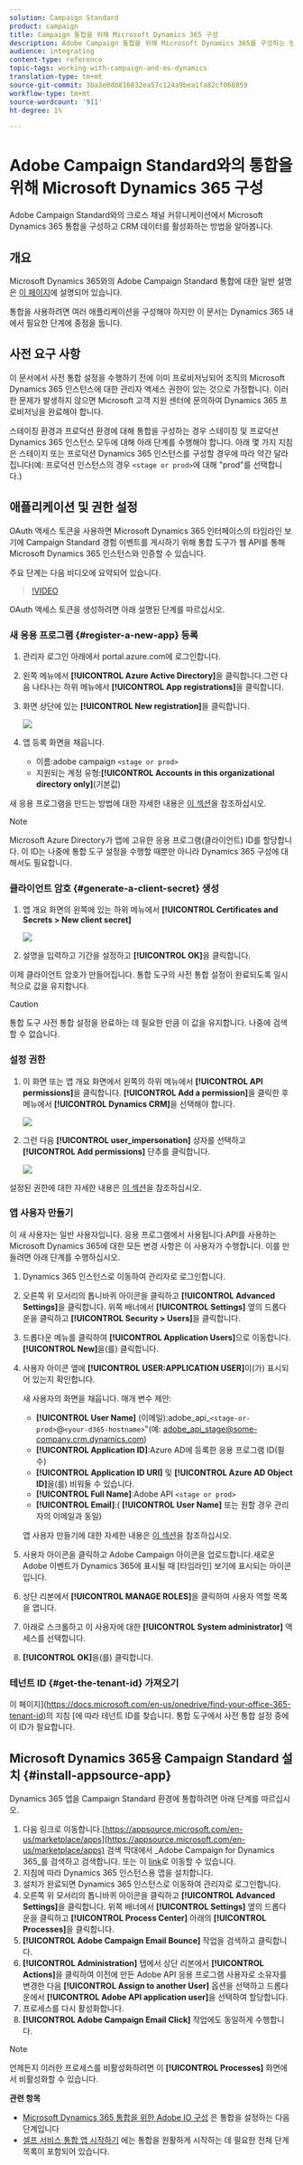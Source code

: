 ```yaml
---
solution: Campaign Standard
product: campaign
title: Campaign 통합을 위해 Microsoft Dynamics 365 구성
description: Adobe Campaign 통합을 위해 Microsoft Dynamics 365를 구성하는 방법을 알아봅니다.
audience: integrating
content-type: reference
topic-tags: working-with-campaign-and-ms-dynamics
translation-type: tm+mt
source-git-commit: 3ba3e0db816832ea57c124a9bea1fa82cf068859
workflow-type: tm+mt
source-wordcount: '911'
ht-degree: 1%

---
```



# Adobe Campaign Standard와의 통합을 위해 Microsoft Dynamics 365 구성

Adobe Campaign Standard와의 크로스 채널 커뮤니케이션에서 Microsoft Dynamics 365 통합을 구성하고 CRM 데이터를 활성화하는 방법을 알아봅니다.

## 개요

Microsoft Dynamics 365와의 Adobe Campaign Standard 통합에 대한 일반 설명은 [이 페이지](../../integrating/using/d365-acs-get-started.md)에 설명되어 있습니다.

통합을 사용하려면 여러 애플리케이션을 구성해야 하지만 이 문서는 Dynamics 365 내에서 필요한 단계에 중점을 둡니다.

## 사전 요구 사항

이 문서에서 사전 통합 설정을 수행하기 전에 이미 프로비저닝되어 조직의 Microsoft Dynamics 365 인스턴스에 대한 관리자 액세스 권한이 있는 것으로 가정합니다.  이러한 문제가 발생하지 않으면 Microsoft 고객 지원 센터에 문의하여 Dynamics 365 프로비저닝을 완료해야 합니다.

스테이징 환경과 프로덕션 환경에 대해 통합을 구성하는 경우 스테이징 및 프로덕션 Dynamics 365 인스턴스 모두에 대해 아래 단계를 수행해야 합니다. 아래 몇 가지 지침은 스테이지 또는 프로덕션 Dynamics 365 인스턴스를 구성할 경우에 따라 약간 달라집니다(예: 프로덕션 인스턴스의 경우 `<stage or prod>`에 대해 &quot;prod&quot;를 선택합니다.)

## 애플리케이션 및 권한 설정

OAuth 액세스 토큰을 사용하면 Microsoft Dynamics 365 인터페이스의 타임라인 보기에 Campaign Standard 경험 이벤트를 게시하기 위해 통합 도구가 웹 API를 통해 Microsoft Dynamics 365 인스턴스와 인증할 수 있습니다.

주요 단계는 다음 비디오에 요약되어 있습니다.

>[!VIDEO](https://video.tv.adobe.com/v/27637)

OAuth 액세스 토큰을 생성하려면 아래 설명된 단계를 따르십시오.

### 새 응용 프로그램 {#register-a-new-app} 등록

1. 관리자 로그인 아래에서 portal.azure.com에 로그인합니다.

1. 왼쪽 메뉴에서 **[!UICONTROL Azure Active Directory]**&#x200B;을 클릭합니다.그런 다음 나타나는 하위 메뉴에서 **[!UICONTROL App registrations]**&#x200B;을 클릭합니다.

1. 화면 상단에 있는 **[!UICONTROL New registration]**&#x200B;을 클릭합니다.

   ![](assets/do-not-localize/MSdynACSIntegration-7.png)

1. 앱 등록 화면을 채웁니다.

   * 이름:adobe campaign `<stage or prod>`
   * 지원되는 계정 유형:**[!UICONTROL Accounts in this organizational directory only]**(기본값)

새 응용 프로그램을 만드는 방법에 대한 자세한 내용은 [이 섹션](https://docs.microsoft.com/en-us/azure/active-directory/develop/quickstart-register-app)을 참조하십시오.

>[!NOTE]
>
>Microsoft Azure Directory가 앱에 고유한 응용 프로그램(클라이언트) ID를 할당합니다. 이 ID는 나중에 통합 도구 설정을 수행할 때뿐만 아니라 Dynamics 365 구성에 대해서도 필요합니다.

### 클라이언트 암호 {#generate-a-client-secret} 생성

1. 앱 개요 화면의 왼쪽에 있는 하위 메뉴에서 **[!UICONTROL Certificates and Secrets > New client secret]**

   ![](assets/do-not-localize/MSdynACSIntegration-8.png)

1. 설명을 입력하고 기간을 설정하고 **[!UICONTROL OK]**&#x200B;을 클릭합니다.

이제 클라이언트 암호가 만들어집니다. 통합 도구의 사전 통합 설정이 완료되도록 일시적으로 값을 유지합니다.

>[!CAUTION]
>
>통합 도구 사전 통합 설정을 완료하는 데 필요한 만큼 이 값을 유지합니다. 나중에 검색할 수 없습니다.


### 설정 권한

1. 이 화면 또는 앱 개요 화면에서 왼쪽의 하위 메뉴에서 **[!UICONTROL API permissions]**&#x200B;을 클릭합니다.  **[!UICONTROL Add a permission]**&#x200B;을 클릭한 후 메뉴에서 **[!UICONTROL Dynamics CRM]**&#x200B;을 선택해야 합니다.

   ![](assets/do-not-localize/MSdynACSIntegration-9.png)

1. 그런 다음 **[!UICONTROL user_impersonation]** 상자를 선택하고 **[!UICONTROL Add permissions]** 단추를 클릭합니다.

   ![](assets/do-not-localize/MSdynACSIntegration-10.png)

설정된 권한에 대한 자세한 내용은 [이 섹션](https://docs.microsoft.com/en-us/azure/active-directory/develop/quickstart-configure-app-access-web-apis#add-permissions-to-access-web-apis)을 참조하십시오.

### 앱 사용자 만들기

이 새 사용자는 일반 사용자입니다. 응용 프로그램에서 사용됩니다.API를 사용하는 Microsoft Dynamics 365에 대한 모든 변경 사항은 이 사용자가 수행합니다. 이를 만들려면 아래 단계를 수행하십시오.

1. Dynamics 365 인스턴스로 이동하여 관리자로 로그인합니다.

1. 오른쪽 위 모서리의 톱니바퀴 아이콘을 클릭하고 **[!UICONTROL Advanced Settings]**&#x200B;을 클릭합니다. 위쪽 배너에서 **[!UICONTROL Settings]** 옆의 드롭다운을 클릭하고 **[!UICONTROL Security > Users]**&#x200B;을 클릭합니다.

1. 드롭다운 메뉴를 클릭하여 **[!UICONTROL Application Users]**&#x200B;으로 이동합니다. **[!UICONTROL New]**&#x200B;을(를) 클릭합니다.

1. 사용자 아이콘 옆에 **[!UICONTROL USER:APPLICATION USER]**&#x200B;이(가) 표시되어 있는지 확인합니다.

   새 사용자의 화면을 채웁니다.  매개 변수 제안:

   * **[!UICONTROL User Name]** (이메일):adobe_api_`<stage-or-prod>`@`<your-d365-hostname>`&quot;(예: adobe_api_stage@some-company.crm.dynamics.com)
   * **[!UICONTROL Application ID]**:Azure AD에 등록한 응용 프로그램 ID(필수)
   * **[!UICONTROL Application ID URI]** 및 **[!UICONTROL Azure AD Object ID]**&#x200B;을(를) 비워둘 수 있습니다.
   * **[!UICONTROL Full Name]**:Adobe API  `<stage or prod>`
   * **[!UICONTROL Email]**:( **[!UICONTROL User Name]** 또는 원할 경우 관리자의 이메일과 동일)

   앱 사용자 만들기에 대한 자세한 내용은 [이 섹션](https://docs.microsoft.com/en-gb/power-platform/admin/create-users-assign-online-security-roles#create-an-application-user)을 참조하십시오.

1. 사용자 아이콘을 클릭하고 Adobe Campaign 아이콘을 업로드합니다.새로운 Adobe 이벤트가 Dynamics 365에 표시될 때 [타임라인] 보기에 표시되는 아이콘입니다.

1. 상단 리본에서 **[!UICONTROL MANAGE ROLES]**&#x200B;을 클릭하여 사용자 역할 목록을 엽니다.

1. 아래로 스크롤하고 이 사용자에 대한 **[!UICONTROL System administrator]** 액세스를 선택합니다.

1. **[!UICONTROL OK]**&#x200B;을(를) 클릭합니다.

### 테넌트 ID {#get-the-tenant-id} 가져오기

이 페이지](https://docs.microsoft.com/en-us/onedrive/find-your-office-365-tenant-id)의 지침 [에 따라 테넌트 ID를 찾습니다.  통합 도구에서 사전 통합 설정 중에 이 ID가 필요합니다.

## Microsoft Dynamics 365용 Campaign Standard 설치 {#install-appsource-app}

Dynamics 365 앱을 Campaign Standard 환경에 통합하려면 아래 단계를 따르십시오.

1. 다음 링크로 이동합니다.[https://appsource.microsoft.com/en-us/marketplace/apps](https://appsource.microsoft.com/en-us/marketplace/apps) 검색 막대에서 _Adobe Campaign for Dynamics 365_를 검색하고 검색합니다.
또는 이 [link](https://appsource.microsoft.com/en-us/product/dynamics-365/adobecampaign.re4snj-a4n7-5t6y-a14br-d5d1b?flightCodes=adobesignhide&amp;tab=Overview)로 이동할 수 있습니다.
1. 지침에 따라 Dynamics 365 인스턴스용 앱을 설치합니다.
1. 설치가 완료되면 Dynamics 365 인스턴스로 이동하여 관리자로 로그인합니다.
1. 오른쪽 위 모서리의 톱니바퀴 아이콘을 클릭하고 **[!UICONTROL Advanced Settings]**&#x200B;을 클릭합니다. 위쪽 배너에서 **[!UICONTROL Settings]** 옆의 드롭다운을 클릭하고 **[!UICONTROL Process Center]** 아래의 **[!UICONTROL Processes]**&#x200B;을 클릭합니다.
1. **[!UICONTROL Adobe Campaign Email Bounce]** 작업을 검색하고 클릭합니다.
1. **[!UICONTROL Administration]** 탭에서 상단 리본에서 **[!UICONTROL Actions]**&#x200B;을 클릭하여 이전에 만든 Adobe API 응용 프로그램 사용자로 소유자를 변경한 다음 **[!UICONTROL Assign to another User]** 옵션을 선택하고 드롭다운에서 **[!UICONTROL Adobe API application user]**&#x200B;을 선택하여 할당합니다.
1. 프로세스를 다시 활성화합니다.
1. **[!UICONTROL Adobe Campaign Email Click]** 작업에도 동일하게 수행합니다.

>[!NOTE]
>
>언제든지 이러한 프로세스를 비활성화하려면 이 **[!UICONTROL Processes]** 화면에서 비활성화할 수 있습니다.

**관련 항목**

* [Microsoft Dynamics 365 통합을 위한 Adobe IO 구성](../../integrating/using/d365-acs-configure-adobe-io.md) 은 통합을 설정하는 다음 단계입니다
* [셀프 서비스 통합 앱 시작하기](../../integrating/using/d365-acs-self-service-app-quick-start-guide.md) 에는 통합을 원활하게 시작하는 데 필요한 전체 단계 목록이 포함되어 있습니다.
